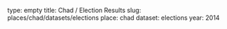 type: empty
title: Chad / Election Results
slug: places/chad/datasets/elections
place: chad
dataset: elections
year: 2014
